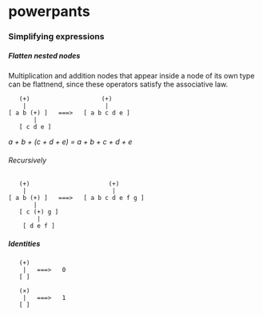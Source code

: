 # powerpants


### Simplifying expressions

##### Flatten nested nodes

Multiplication and addition nodes that appear inside a node of its own type can be flattnend, since these operators satisfy the associative law.

```
   (+)                    (+)
    |                      |
[ a b (+) ]   ===>   [ a b c d e ]
       | 
   [ c d e ]
```

<i> a + b + (c + d + e) = a + b + c + d + e </i>

###### Recursively

```
   (+)                      (+)
    |                        |
[ a b (+) ]   ===>   [ a b c d e f g ]
       | 
   [ c (+) g ]
        |
    [ d e f ]
```

##### Identities

```
   (+)
    |   ===>   0
   [ ]
```

```
   (×)
    |   ===>   1
   [ ]
```
